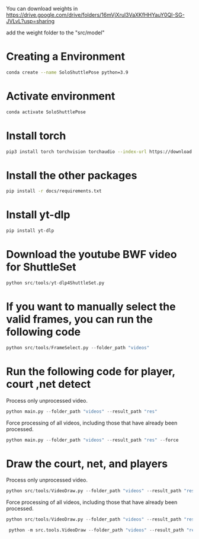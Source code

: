 
You can download weights in <https://drive.google.com/drive/folders/16mVjXrul3VaXKfHHYauY0QI-SG-JVLvL?usp=sharing>

add the weight folder to the "src/model"

# Creating a Environment

```bash
conda create --name SoloShuttlePose python=3.9
```

# Activate environment

```bash
conda activate SoloShuttlePose
```

# Install torch

```bash
pip3 install torch torchvision torchaudio --index-url https://download.pytorch.org/whl/cu117
```

# Install the other packages

```bash
pip install -r docs/requirements.txt
```

# Install yt-dlp

```bash
pip install yt-dlp
```

# Download the youtube BWF video for ShuttleSet

```python
python src/tools/yt-dlp4ShuttleSet.py
```

# If you want to manually select the valid frames, you can run the following code

```python
python src/tools/FrameSelect.py --folder_path "videos"
```

# Run the following code for player, court ,net detect

Process only unprocessed video.

```python
python main.py --folder_path "videos" --result_path "res"
```

Force processing of all videos, including those that have already been processed.

```python
python main.py --folder_path "videos" --result_path "res" --force
```

# Draw the court,  net, and players

Process only unprocessed video.

```python
python src/tools/VideoDraw.py --folder_path "videos" --result_path "res" --court --net --players --ball
```

Force processing of all videos, including those that have already been processed.

```python
python src/tools/VideoDraw.py --folder_path "videos" --result_path "res" --force --court --net --players --ball --trajectory
```

```python
 python -m src.tools.VideoDraw --folder_path "videos" --result_path "res" --force --court --net --players --ball --trajectory
```
